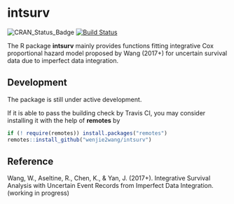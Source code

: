 # intsurv

![CRAN_Status_Badge][cranVersion]
[![Build Status][travis_master]][travis]


The R package **intsurv** mainly provides functions fitting integrative Cox
proportional hazard model proposed by Wang (2017+) for uncertain survival data
due to imperfect data integration.


## Development

The package is still under active development.

If it is able to pass the building check by Travis CI, you may consider
installing it with the help of **remotes** by

```R
if (! require(remotes)) install.packages("remotes")
remotes::install_github("wenjie2wang/intsurv")
```


## Reference

Wang, W., Aseltine, R., Chen, K., & Yan, J. (2017+).  Integrative Survival
Analysis with Uncertain Event Records from Imperfect Data Integration. (working
in progress)


[cranVersion]: http://www.r-pkg.org/badges/version/intsurv
[travis]: https://travis-ci.org/wenjie2wang/intsurv
[travis_master]: https://travis-ci.org/wenjie2wang/intsurv.svg?branch=master
